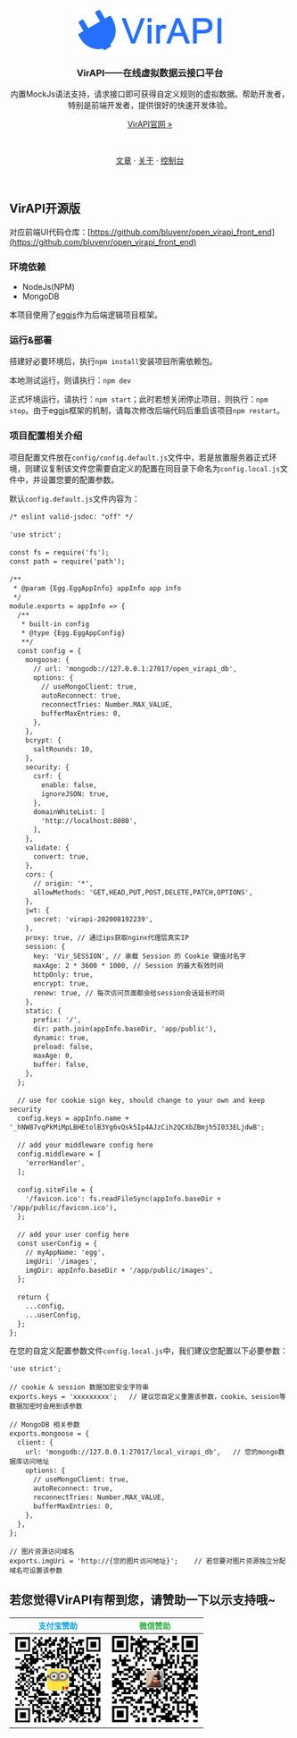 <div style="text-align:center;" align="center">

<img src="http://raw.githubusercontent.com/bluvenr/open_virapi_front_end/master/src/assets/logo.png" alt="VirAPI LOGO" style="width:260px;">

<h3>VirAPI——在线虚拟数据云接口平台</h3>

内置MockJs语法支持，请求接口即可获得自定义规则的虚拟数据。帮助开发者，特别是前端开发者，提供很好的快速开发体验。

[VirAPI官网  »](http://www.virapi.com/?_from=github)

<br/>

[文章](http://www.virapi.com/article.html?_from=github)
·
[关于](http://www.virapi.com/about.html?_from=github)
·
[控制台](http://console.virapi.com/?_from=github)

</div>
<br/>

## VirAPI开源版

对应前端UI代码仓库：[https://github.com/bluvenr/open_virapi_front_end](https://github.com/bluvenr/open_virapi_front_end)

### 环境依赖
+ NodeJs(NPM)
+ MongoDB

本项目使用了[eggjs](https://eggjs.org/zh-cn/intro/quickstart.html)作为后端逻辑项目框架。

### 运行&部署
搭建好必要环境后，执行`npm install`安装项目所需依赖包。

本地测试运行，则请执行：`npm dev`

正式环境运行，请执行：`npm start`；此时若想关闭停止项目，则执行：`npm stop`。由于eggjs框架的机制，请每次修改后端代码后重启该项目`npm restart`。


### 项目配置相关介绍
项目配置文件放在`config/config.default.js`文件中，若是放置服务器正式环境，则建议复制该文件您需要自定义的配置在同目录下命名为`config.local.js`文件中，并设置您要的配置参数。

默认`config.default.js`文件内容为：

```
/* eslint valid-jsdoc: "off" */

'use strict';

const fs = require('fs');
const path = require('path');

/**
 * @param {Egg.EggAppInfo} appInfo app info
 */
module.exports = appInfo => {
  /**
   * built-in config
   * @type {Egg.EggAppConfig}
   **/
  const config = {
    mongoose: {
      // url: 'mongodb://127.0.0.1:27017/open_virapi_db',
      options: {
        // useMongoClient: true,
        autoReconnect: true,
        reconnectTries: Number.MAX_VALUE,
        bufferMaxEntries: 0,
      },
    },
    bcrypt: {
      saltRounds: 10,
    },
    security: {
      csrf: {
        enable: false,
        ignoreJSON: true,
      },
      domainWhiteList: [
        'http://localhost:8080',
      ],
    },
    validate: {
      convert: true,
    },
    cors: {
      // origin: '*',
      allowMethods: 'GET,HEAD,PUT,POST,DELETE,PATCH,OPTIONS',
    },
    jwt: {
      secret: 'virapi-202008192239',
    },
    proxy: true, // 通过ips获取nginx代理层真实IP
    session: {
      key: 'Vir_SESSION', // 承载 Session 的 Cookie 键值对名字
      maxAge: 2 * 3600 * 1000, // Session 的最大有效时间
      httpOnly: true,
      encrypt: true,
      renew: true, // 每次访问页面都会给session会话延长时间
    },
    static: {
      prefix: '/',
      dir: path.join(appInfo.baseDir, 'app/public'),
      dynamic: true,
      preload: false,
      maxAge: 0,
      buffer: false,
    },
  };

  // use for cookie sign key, should change to your own and keep security
  config.keys = appInfo.name + '_hNW87vqPkMiMpLBHEtolB3Yg6vQsk5Ip4AJzCih2QCXbZBmjh5I033ELjdwB';

  // add your middleware config here
  config.middleware = [
    'errorHandler',
  ];

  config.siteFile = {
    '/favicon.ico': fs.readFileSync(appInfo.baseDir + '/app/public/favicon.ico'),
  };

  // add your user config here
  const userConfig = {
    // myAppName: 'egg',
    imgUri: '/images',
    imgDir: appInfo.baseDir + '/app/public/images',
  };

  return {
    ...config,
    ...userConfig,
  };
};
```

在您的自定义配置参数文件`config.local.js`中，我们建议您配置以下必要参数：

```
'use strict';

// cookie & session 数据加密安全字符串
exports.keys = 'xxxxxxxxx';   // 建议您自定义重置该参数，cookie、session等数据加密时会用到该参数

// MongoDB 相关参数
exports.mongoose = {
  client: {
    url: 'mongodb://127.0.0.1:27017/local_virapi_db',   // 您的mongo数据库访问地址
    options: {
      // useMongoClient: true,
      autoReconnect: true,
      reconnectTries: Number.MAX_VALUE,
      bufferMaxEntries: 0,
    },
  },
};

// 图片资源访问域名
exports.imgUri = 'http://{您的图片访问地址}';    // 若您要对图片资源独立分配域名可设置该参数
```


## 若您觉得VirAPI有帮到您，请赞助一下以示支持哦~

| <div style="text-align:center;color:#019fe8;">支付宝赞助</div> | <div style="text-align:center;color:#22ab39;">微信赞助</div> |
| --------- | --------- |
| <img src="http://raw.githubusercontent.com/bluvenr/open_virapi_front_end/master/src/assets/sponsor/alipay_qr_code.png" alt="支付宝赞助" style="width:160px;"> | <img src="http://raw.githubusercontent.com/bluvenr/open_virapi_front_end/master/src/assets/sponsor/wxpay_qr_code.png" alt="微信赞助" style="width:160px;"> |
